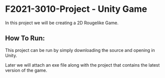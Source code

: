 # F2021-3010-Project - Unity Game

In this project we will be creating a 2D Rougelike Game.

## How To Run:

This project can be run by simply downloading the source and opening in Unity. 

Later we will attach an exe file along with the project that contains the latest version of the game.
